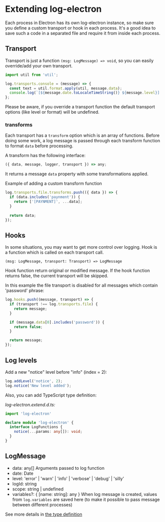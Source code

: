 # Extending log-electron

Each process in Electron has its own log-electron instance, so make sure you define a custom transport or hook in each process. It's a good idea to save such a code in a separated file and require it from inside each process.

## Transport

Transport is just a function `(msg: LogMessage) => void`, so you can
easily override/add your own transport.

```js
import util from 'util';

log.transports.console = (message) => {
  const text = util.format.apply(util, message.data);
  console.log(`[${message.date.toLocaleTimeString()} ${message.level}] ${text}`);
};
```

Please be aware, if you override a transport function the default
transport options (like level or format) will be undefined.

### transforms

Each transport has a `transform` option which is an array of functions. Before
doing some work, a log message is passed through each transform function to 
format `data` before processing.

A transform has the following interface:

```typescript
({ data, message, logger, transport }) => any;
```

It returns a message `data` property with some transformations applied.

Example of adding a custom transform function

```js
log.transports.file.transforms.push(({ data }) => {
  if (data.includes('paynment')) {
    return ['[PAYNMENT]', ...data];
  }
  
  return data;
});
```

## Hooks

In some situations, you may want to get more control over logging. Hook
is a function which is called on each transport call.

`(msg: LogMessage, transport: Transport) => LogMessage`

Hook function return original or modified message. If the hook function
returns false, the current transport will be skipped.

In this example the file transport is disabled for all messages which
contain 'password' phrase:

```js
log.hooks.push((message, transport) => {
  if (transport !== log.transports.file) {
    return message;
  }

  if (message.data[0].includes('password')) {
    return false;
  }

  return message;
});
```

## Log levels

Add a new "notice" level before "info" (index = 2):

```js
log.addLevel('notice', 2);
log.notice('New level added');
```

Also, you can add TypeScript type definition:

*log-electron.extend.d.ts:*
```typescript
import 'log-electron'

declare module 'log-electron' {
  interface LogFunctions {
    notice(...params: any[]): void;
  }
}

```

## LogMessage

 - data: any[] Arguments passed to log function
 - date: Date
 - level: 'error' | 'warn' | 'info' | 'verbose' | 'debug' | 'silly'
 - logId: string
 - scope: string | undefined
 - variables?: { [name: string]: any } When log message is created,
   values from `log.variables` are saved here (to make it possible to
   pass message between different processes)
   
See more details in [the type definition](../src/index.d.ts#L33) 
